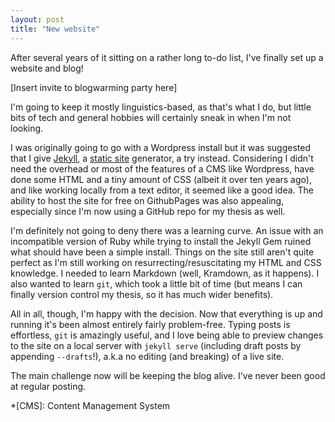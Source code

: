 ```yaml
---
layout: post
title: "New website"
---
```

After several years of it sitting on a rather long to-do list, I've finally set up a website and blog!

[Insert invite to blogwarming party here]

I'm going to keep it mostly linguistics-based, as that's what I do, but little bits of tech and general hobbies will certainly sneak in when I'm not looking.

I was originally going to go with a Wordpress install but it was suggested that I give [Jekyll](https://jekyllrb.com/), a [static site](https://en.wikipedia.org/wiki/Static_web_page) generator, a try instead. Considering I didn't need the overhead or most of the features of a CMS like Wordpress, have done some HTML and a tiny amount of CSS (albeit it over ten years ago), and like working locally from a text editor, it seemed like a good idea. The ability to host the site for free on GithubPages was also appealing, especially since I'm now using a GitHub repo for my thesis as well.

I'm definitely not going to deny there was a learning curve. An issue with an incompatible version of Ruby while trying to install the Jekyll Gem ruined what should have been a simple install. Things on the site still aren't quite perfect as I'm still working on resurrecting/resuscitating my HTML and CSS knowledge. I needed to learn Markdown (well, Kramdown, as it happens). I also wanted to learn ```git```, which took a little bit of time (but means I can finally version control my thesis, so it has much wider benefits).

All in all, though, I'm happy with the decision. Now that everything is up and running it's been almost entirely fairly problem-free. Typing posts is effortless, ```git``` is amazingly useful, and I love being able to preview changes to the site on a local server with ```jekyll serve``` (including draft posts by appending ```--drafts```!), a.k.a no editing (and breaking) of a live site.

The main challenge now will be keeping the blog alive. I've never been good at regular posting.

*[CMS]: Content Management System
